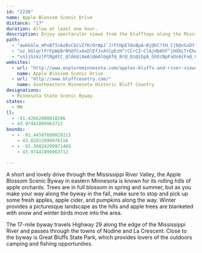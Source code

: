 ```yaml
---
id: "2238"
name: Apple Blossom Scenic Drive
distance: "17"
duration: Allow at least one hour.
description: Enjoy spectacular views from the blufftops along the Mississippi River valley in southeast Minnesota. Apple orchards add a special character to the scenery and many varieties of Minnesota apples are available.
path:
  - "awkkGlw_mPxBfInAzBvCbCvIfKrOrWpJ`JrFtHpElHxBpA~Bj@hC?tH_C|D@vGxDt^pXnC~AjCf@lBInX_H~CyBdEyEhHuKrAuD~@mGLgEPgCr@eGtAmE`J{Nh@mA|DkFrB{AfDkAfZiChD^vDnBrAvAp@`B|BtLr@lCrAxCbInNfAzDbAlJp@jBvAgAvIqIbFmEbCoApEcAhg@_@|UPfl@KHiu@rBqIjM}c@h@aBhAqERsAPmFUoTDa[H}Bh@mIB{AGeC[wFHkQYiHUeA"
  - "oz_kGlqrlPrFpWpBrNh@fCxAxDlEfJxAtCpEzH^rCCrCZ~ClAjHbAhF^jHXbLTrEhAfBpHzChEvDlBfFz@d@rCKpAF~@p@hAjBd@rDLfD?zCSdBkAzBuEjEk@fBBrDQxAg@zAS|AJrAbAzE~@fHbAnK^lA`DxE"
  - "sn}jGzkzlPlNgAtC_@lAk@|AmA|@mAl@gAf@_Br@_Dz@{GpA_GhEcNpFaOnA{Fn@_G~@{l@b@kDt@}BxBcCzBs@bI?tA_@`Ai@dAkA\\q@dAmEx@kPXmIE_Fa@oGG}D^wE~AsNX{E?aHIyEB}@XsAj@gBv@aB~CmDlIgIvE}CbCiAbM_F~@y@n@y@hAwBdA}DxIi_A`AuLPgAz@qCpAmBvBgBjK{EvDsBhBkCr@wBt@wCtE}^v@gEt@gClAwCtAgBjCaCbEcCbCaA|Ee@nC\\dLhC|AGzAa@pBqAn@wAr@cCZmC?kBYyEGyC?mCZoDh@iEr@oC~AsBxAyAtAy@rCk@pe@Dd@Kl@o@Ti@r@uCd@_A^YpAE~CZ^Nl@l@ZfANdA_@zC?rBNx@h@nAhA~@dAT|AG|F_ApNyAnI_@hEYvFaBvAeBp@_BlByHxAaElBsCxCyBhBg@dKWlHFtXI"
websites:
  - url: "http://www.exploreminnesota.com/apples-bluffs-and-river-views"
    name: Apple Blossom Scenic Drive
  - url: "http://www.bluffcountry.com/"
    name: Southeastern Minnesota Historic Bluff Country
designations:
  - Minnesota State Scenic Byway
states:
  - MN
ll:
  - -91.42662800018206
  - 43.97441899963712
bounds:
  - - -91.44597600029215
    - 43.82813999976116
  - - -91.30824299971465
    - 43.97441899963712

---
```


A short and lovely drive through the Mississippi River Valley, the Apple Blossom Scenic Byway in eastern Minnesota is known for its rolling hills of apple orchards. Trees are in full blossom in spring and summer, but as you make your way along the byway in the fall, make sure to stop and pick up some fresh apples, apple cider, and pumpkins along the way. Winter provides a picturesque landscape as the hills and apple trees are blanketed with snow and winter birds move into the area.

The 17-mile byway travels Highway 29 along the edge of the Mississippi River and passes through the towns of Nodine and La Crescent. Close to the byway is Great Bluffs State Park, which provides lovers of the outdoors camping and fishing opportunities.
